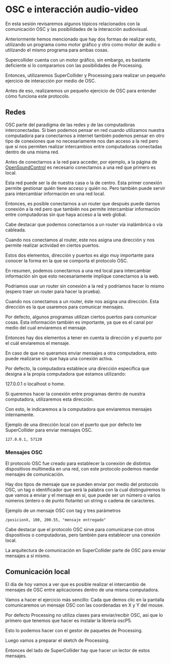 # OSC e interacción audio-video

En esta sesión revisaremos algunos tópicos relacionados con la comunicación OSC y las posibilidades de la interacción audiovisual.

Anteriormente hemos mencionado que hay dos formas de realizar esto, utilizando un programa como motor gráfico y otro como motor de audio o utilizando el mismo programa para ambas cosas.

Supercollider cuenta con un motor gráfico, sin embargo, es bastante deficiente si lo comparamos con las posibilidades de Processing.

Entonces, utilizaremos SuperCollider y Processing para realizar un pequeño ejercicio de interacción por medio de OSC.

Antes de eso, realizaremos un pequeño ejercicio de OSC para entender cómo funciona este protocolo.

## Redes

OSC parte del paradigma de las redes y de las computadoras interconectadas. Si bien podemos pensar en red cuando utilizamos nuestra computadora para conectarnos a internet también podemos pensar en otro tipo de conexiones que no necesariamente nos dan acceso a la red pero que sí nos permiten realizar intercambios entre computadoras conectadas dentro de una misma red. 

Antes de conectarnos a la red para acceder, por ejemplo, a la página de [OpenSoundControl](http://opensoundcontrol.org) es necesario conectarnos a una red que primero es local. 

Esta red puede ser la de nuestra casa o la de centro. Esta primer conexión permite gestionar quién tiene acceso y quién no. Pero también puede servir para intercambiar información en una red local. 

Entonces, es posible conectarnos a un router que después puede darnos conexión a la red pero que también nos permite intercambiar información entre computadoras sin que haya acceso a la web global. 

Cabe destacar que podemos conectarnos a un router vía inalámbrica o vía cableada. 

Cuando nos conectamos al router, este nos asigna una dirección y nos permite realizar actividad en ciertos puertos. 

Estos dos elementos, dirección y puertos es algo muy importante para conocer la forma en la que se comporta el protocolo OSC. 

En resumen, podemos conectarnos a una red local para intercambiar información sin que esto necesariamente implique conectarnos a la web. 

Podriamos usar un router sin conexión a la red y podríamos hacer lo mismo (espero traer un router para hacer la prueba). 

Cuando nos conectamos a un router, éste nos asigna una dirección. Esta dirección es la que usaremos para comunicar mensajes. 

Por defecto, algunos programas utilizan ciertos puertos para comunicar cosas. Esta información también es importante, ya que es el canal por medio del cual enviaremos el mensaje. 

Entonces hay dos elementos a tener en cuenta la dirección y el puerto por el cuál enviaremos el mensaje. 

En caso de que no queramos enviar mensajes a otra computadora, esto puede realizarse sin que haya una conexión activa. 

Por defecto, la computadora establece una dirección específica que designa a la propia computadora que estamos utilizando:

127.0.0.1 o localhost o home. 

Si queremos hacer la conexión entre programas dentro de nuestra computadora, utilizaremos esta dirección.

Con esto, le indicaremos a la computadora que enviaremos mensajes internamente. 

Ejemplo de una dirección local con el puerto que por defecto lee SuperCollider para enviar mensajes OSC. 

```
127.0.0.1, 57120
```

### Mensajes OSC

El protocolo OSC fue creado para establecer la conexión de distintos dispositivos multimedia en una red, con este protocolo podemos mandar mensajes de comunicación.

Hay dos tipos de mensaje que se pueden enviar por medio del protocolo OSC, un tag o identificador que será la palabra con la cual distinguiremos lo que vamos a enviar y el mensaje en sí, que puede ser un número o varios números (entero o de punto flotante) un string o cadena de caracteres.

Ejemplo de un mensaje OSC con tag y tres parámetros

```
/posicionX, 100, 200.55, "mensaje entregado" 
```

Cabe destacar que el protocolo OSC sirve para comunicarse con otros dispositivos o computadoras, pero también para establecer una conexión local. 

La arquitectura de comunicación en SuperCollider parte de OSC para enviar mensajes a sí mismo.

## Comunicación local

El día de hoy vamos a ver que es posible realizar el intercambio de mensajes de OSC entre aplicaciones dentro de una misma computadora.

Vamos a hacer el ejercicio más sencillo: Cada que demos clic en la pantalla comunicaremos un mensaje OSC con las coordenadas en X y Y del mouse.

Por defecto Processing no utiliza clases para enviar/recibir OSC, así que lo primero que tenemos que hacer es instalar la librería oscP5.

Esto lo podemos hacer con el gestor de paquetes de Processing.

Luego vamos a preparar el sketch de Processing.

Entonces del lado de SuperCollider hay que hacer un lector de estos mensajes. 